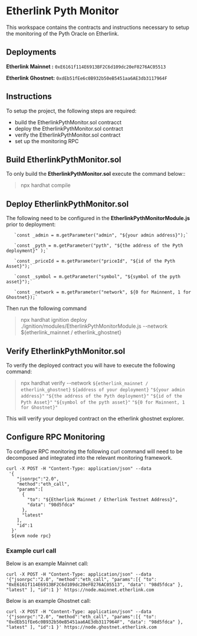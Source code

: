 # Etherlink Pyth Monitor 

This workspace contains the contracts and instructions necessary to setup the monitoring of the Pyth Oracle on Etherlink. 

## Deployments 

**Etherlink Mainnet :** `0xE6161f114E6913BF2C6d109dc20eF0276AC05513`

**Etherlink Ghostnet:** `0xdEb51fEe6c0B932b50eB5451aa6AE3db3117964F`


## Instructions 

To setup the project, the following steps are required:
 - build the EtherlinkPythMonitor.sol contracct 
 - deploy the EtherlinkPythMonitor.sol contract 
 - verify the EtherlinkPythMonitor.sol contract 
 - set up the monitoring RPC

 ## Build EtherlinkPythMonitor.sol
To only build the **EtherlinkPythMonitor.sol** execute the command below:: 

>npx hardhat compile 

 ## Deploy EtherlinkPythMonitor.sol
 The following need to be configured in the **EtherlinkPythMonitorModule.js** prior to deployment:
```
   `const _admin = m.getParameter("admin", "${your admin address}");`

   `const _pyth = m.getParameter("pyth", "${the address of the Pyth deployment}" );`

   `const _priceId = m.getParameter("priceId", "${id of the Pyth Asset}");`

   `const _symbol = m.getParameter("symbol", "${symbol of the pyth asset}");`

   `const _network = m.getParameter("network", ${0 for Mainnent, 1 for Ghostnet});`
```
  Then run the following command 

  >npx hardhat ignition deploy ./ignition/modules/EtherlinkPythMonitorModule.js --network ${etherlink_mainnet / etherlink_ghostnet}

 ## Verify EtherlinkPythMonitor.sol
To verify the deployed contract you will have to execute the following command: 
> npx hardhat verify --network `${etherlink_mainnet / etherlink_ghostnet}` `${address of your deployment}` `"${your admin address}"` `"${the address of the Pyth deployment}"` `"${id of the Pyth Asset}"` `"${symbol of the pyth asset}"` `"${0 for Mainnent, 1 for Ghostnet}"`

This will verify your deployed contract on the etherlink ghostnet explorer.

 ## Configure RPC Monitoring
To configure RPC monitoring the following curl command will need to be decomposed and integrated into the relevant monitoring framework. 
```
curl -X POST -H "Content-Type: application/json" --data 
 '{
    "jsonrpc":"2.0",
    "method":"eth_call",
    "params":[
      {
        "to": "${Etherlink Mainnet / Etherlink Testnet Address}",
        "data": "98d5fdca"
      },
      "latest"
    ],
    "id":1
  }'
  ${evm node rpc}
```

### Example curl call 
Below is an example Mainnet call:
```
curl -X POST -H "Content-Type: application/json" --data '{"jsonrpc":"2.0", "method":"eth_call", "params":[{ "to": "0xE6161f114E6913BF2C6d109dc20eF0276AC05513", "data": "98d5fdca" }, "latest" ], "id":1 }' https://node.mainnet.etherlink.com
```

Below is an example Ghostnet call:
```
curl -X POST -H "Content-Type: application/json" --data '{"jsonrpc":"2.0", "method":"eth_call", "params":[{ "to": "0xdEb51fEe6c0B932b50eB5451aa6AE3db3117964F", "data": "98d5fdca" }, "latest" ], "id":1 }' https://node.ghostnet.etherlink.com
```